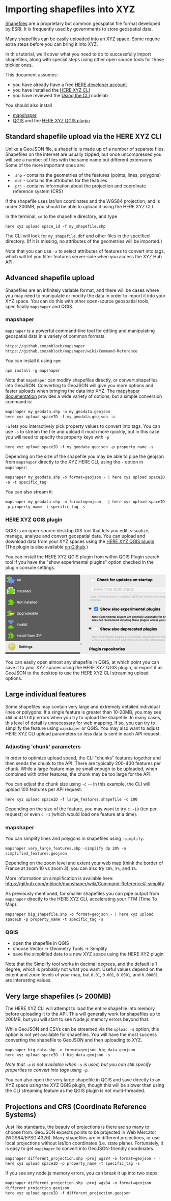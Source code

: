 # Importing shapefiles into XYZ

[Shapefiles](https://en.wikipedia.org/wiki/Shapefile) are a proprietary but common geospatial file format developed by ESRI. It is frequently used by governments to store geospatial data. 

Many shapefiles can be easily uploaded into an XYZ space. Some require extra steps before you can bring it into XYZ.

In this tutorial, we'll cover what you need to do to successfully import shapefiles, along with special steps using other open source tools for those trickier ones.

This document assumes:

- you have already have a free [HERE developer account](https://developer.here.com/)
- you have installed the [HERE XYZ CLI](https://codelabs.here.xyz/tutorial/01-installing-the-here-cli#0)
- you have reviewed the [Using the CLI](https://codelabs.here.xyz/tutorial/02-using-the-xyz-cli) codelab
 
You should also install
- [mapshaper](https://github.com/mbloch/mapshaper)
- [QGIS](https://www.qgis.org/) and the [HERE XYZ QGIS plugin](https://plugins.qgis.org/plugins/XYZHubConnector/)

## Standard shapefile upload via the HERE XYZ CLI

Unlike a GeoJSON file, a shapefile is made up of a number of separate files. Shapefiles on the internet are usually zipped, but once uncompressed you will see a number of files with the same name but different extensions. Some of the more important ones are:

- `.shp` - contains the geometries of the features (points, lines, polygons)
- `.dbf` - contains the attributes for the features 
- `.prj` - contains information about the projection and coordinate reference system (CRS)

If the shapefile uses lat/lon coordinates and the WGS84 projection, and is under 200MB, you should be able to upload it using the HERE XYZ CLI. 

In the terminal, `cd` to the shapefile directory, and type

	here xyz upload space_id -f my_shapefile.shp
	
The CLI will look for `my_shapefile.dbf` and other files in the specified directory. (If it is missing, no attributes of the geometries will be imported.)

Note that you can use `-a` to select attributes of features to convert into tags, which will let you filter features server-side when you access the XYZ Hub API.

## Advanced shapefile upload

Shapefiles are an infinitely variable format, and there will be cases where you may need to manipulate or modify the data in order to import it into your XYZ space. You can do this with other open-source geospatial tools, specifically `mapshaper` and QGIS.

### mapshaper

`mapshaper` is a powerful command-line tool for editing and manipulating geospatial data in a variety of common formats.

	https://github.com/mbloch/mapshaper
	https://github.com/mbloch/mapshaper/wiki/Command-Reference
	
You can install it using `npm`:
	
	npm install -g mapshaper
	
Note that `mapshaper` can modify shapefiles directly, or convert shapefiles into GeoJSON. Converting to GeoJSON will give you more options and faster uploads when bringing the data into XYZ. The [mapshaper documentation](https://github.com/mbloch/mapshaper/wiki/Command-Reference) provides a wide variety of options, but a simple conversion command is:

	mapshaper my_geodata.shp -o my_geodata.geojson
	here xyz upload spaceID -f my_geodata.geojson -a
	
`-a` lets you interactively pick property values to convert into tags. You can use `-s` to stream the file and upload it much more quickly, but in this case you will need to specify the property keys with `-p`

	here xyz upload spaceID -f my_geodata.geojson -p property_name -s
	
Depending on the size of the shapefile you may be able to pipe the geojson from `mapshaper` directly to the XYZ HERE CLI, using the `-` option in `mapshaper`: 

	mapshaper my_geodata.shp -o format=geojson - | here xyz upload spaceID -a -t specific_tag

You can also stream it:
	
	mapshaper my_geodata.shp -o format=geojson - | here xyz upload spaceID -p property_name -t specific_tag -s
	

### HERE XYZ QGIS plugin

QGIS is an open-source desktop GIS tool that lets you edit, visualize, manage, analyze and convert geospatial data. You can upload and download data from your XYZ spaces using the [HERE XYZ QGIS plugin](https://plugins.qgis.org/plugins/XYZHubConnector/). (The plugin is also available [on Github](https://github.com/heremaps/xyz-qgis-plugin).)

You can install the HERE XYZ QGIS plugin from within QGIS Plugin search tool if you have the "show experimental plugins" option checked in the plugin console settings.

![experimental](../assets/images/qgis_plugin_experimental.png)

You can easily open almost any shapefile in QGIS, at which point you can save it to your XYZ spaces using the HERE XYZ QGIS plugin, or export it as GeoJSON to the desktop to use the HERE XYZ CLI streaming upload options.


## Large individual features

Some shapefiles may contain very large and extremely detailed individual lines or polygons. If a single feature is greater than 10-20MB, you may see `400` or `413` http errors when you try to upload the shapefile. In many cases, this level of detail is unnecessary for web mapping. If so, you can try to simplify the feature using `mapshaper` or QGIS. You may also want to adjust HERE XYZ CLI upload parameters so less data is sent in each API request.

### Adjusting 'chunk' parameters

In order to optimize upload speed, the CLI "chunks" features together and then sends the chunk to the API. There are typically 200-400 features per chunk. While a large feature may be small enough to be uploaded, when combined with other features, the chunk may be too large for the API.

You can adjust the chunk size using `-c` -- in this example, the CLI will upload 100 features per API request:
	
	here xyz upload spaceID -f large_features.shapefile -c 100

Depending on the size of the feature, you may want to try `c -10` (ten per request) or even `c -1` (which would load one feature at a time).

### mapshaper

You can simplify lines and polygons in shapefiles using `-simplify`.

	mapshaper very_large_features.shp -simplify dp 20% -o simplified_features.geojson
	
Depending on the zoom level and extent your web map (think the border of France at zoom 10 vs zoom 3), you can also try `10%`, `5%`, and `1%`.
	
More information on simplification is available here: https://github.com/mbloch/mapshaper/wiki/Command-Reference#-simplify

As previously mentioned, for smaller shapefiles you can pipe output from `mapshaper` directly to the HERE XYZ CLI, accelerating your TTM (Time To Map).

	mapshaper big_shapefile.shp -o format=geojson - | here xyz upload spaceID -p property_name -t specific_tag -s
	
### QGIS

- open the shapefile in QGIS
- choose Vector -> Geometry Tools -> Simplify
- save the simplified data to a new XYZ space using the HERE XYZ plugin

Note that the Simplify tool works in decimal degrees, and the default is 1 degree, which is probably not what you want. Useful values depend on the extent and zoom levels of your map, but `0.01`, `0.001`, `0.0001`, and `0.00001` are interesting values.


## Very large shapefiles (> 200MB)

The HERE XYZ CLI will attempt to load the entire shapefile into memory before uploading it to the API. This will generally work for shapefiles up to 200MB, but you will start to see Node.js memory errors beyond that.

While GeoJSON and CSVs can be streamed via the `upload -s` option, this option is not yet available for shapefiles. You will have the most success converting the shapefile to GeoJSON and then uploading to XYZ.

	mapshaper big_data.shp -o format=geojson big_data.geojson
	here xyz upload spaceID -f big_data.geojson -s
	
_Note that `-a` is not available when `-s` is used, but you can still specify properties to convert into tags using `-p`._

You can also open the very large shapefile in QGIS and save directly to an XYZ space using the XYZ QGIS plugin, though this will be slower than using the CLI streaming feature as the QGIS plugin is not multi-threaded.
	
## Projections and CRS (Coordinate Reference Systems)

Just like standards, the beauty of projections is there are so many to choose from. GeoJSON expects points to be projected in Web Mercator (WGS84/EPSG:4326). Many shapefiles are in different projections, or use local projections without lat/lon coordinates (i.e. state plane). Fortunately, it is easy to get `mapshaper` to convert into GeoJSON-friendly coordinates.

	mapshaper different_projection.shp -proj wgs84 -o format=geojson - | here xyz upload spaceID -p property_name -t specific_tag -s
	
If you see any node.js memory errors, you can break it up into two steps:

	mapshaper different_projection.shp -proj wgs84 -o format=geojson different_projection.geojson
	here xyz upload spaceID -f different_projection.geojson
	


